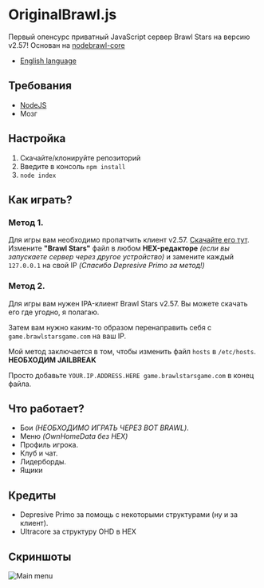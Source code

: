 # OriginalBrawl.js
Первый опенсурс приватный JavaScript сервер Brawl Stars на версию v2.57! Основан на [nodebrawl-core](https://github.com/tailsjs/nodebrawl-core)

* [English language](/README.md)

## Требования
* [NodeJS](https://nodejs.org/)
* Мозг

## Настройка
1. Скачайте/клонируйте репозиторий
2. Введите в консоль `npm install`
3. `node index`

## Как играть?
### Метод 1.
Для игры вам необходимо пропатчить клиент v2.57. [Скачайте его тут](https://www.mediafire.com/file/3rjv2h05rkbzyfu/OriginalBrawl+client_2.57_1684604111.ipa/file). <br>
Измените **"Brawl Stars"** файл в любом **HEX-редакторе** *(если вы запускаете сервер через другое устройство)* и замените каждый `127.0.0.1` на свой IP *(Спасибо Depresive Primo за метод!)*
### Метод 2.
Для игры вам нужен IPA-клиент Brawl Stars v2.57. Вы можете скачать его где угодно, я полагаю.<br>

Затем вам нужно каким-то образом перенаправить себя с `game.brawlstarsgame.com` на ваш IP.<br>

Мой метод заключается в том, чтобы изменить файл `hosts` в `/etc/hosts`. **НЕОБХОДИМ JAILBREAK**<br>

Просто добавьте `YOUR.IP.ADDRESS.HERE game.brawlstarsgame.com` в конец файла.

## Что работает?
* Бои *(НЕОБХОДИМО ИГРАТЬ ЧЕРЕЗ BOT BRAWL)*.
* Меню *(OwnHomeData без HEX)*
* Профиль игрока.
* Клуб и чат.
* Лидерборды.
* Ящики

## Кредиты
* Depresive Primo за помощь с некоторыми структурами (ну и за клиент).
* Ultracore за структуру OHD в HEX

## Скриншоты
![Main menu](/Screens/menu.jpg)